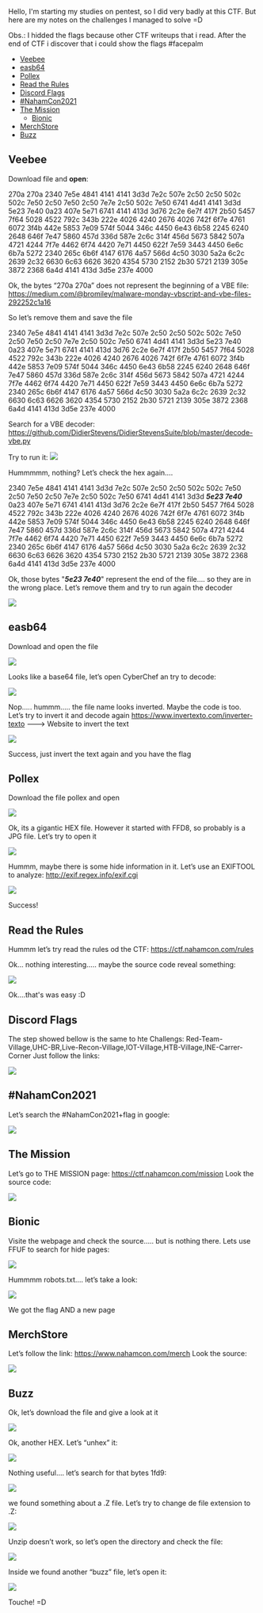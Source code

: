 Hello, I'm starting my studies on pentest, so I did very badly at this CTF. But here are my notes on the challenges I managed to solve =D

Obs.: I hidded the flags because other CTF writeups that i read. After the end of CTF i discover that i could show the flags #facepalm

* [Veebee](#veebee)
* [easb64](#easb64)
* [Pollex](#pollex)
* [Read the Rules](#read-the-rules)
* [Discord Flags](#discord-flags)
* [#NahamCon2021](#nahamcon2021)
* [The Mission](#the-mission)
  - [Bionic](#bionic)
* [MerchStore](#merchstore)
* [Buzz](#buzz)

## Veebee

Download file and **open**:

270a 270a 2340 7e5e 4841 4141 4141 3d3d
7e2c 507e 2c50 2c50 502c 502c 7e50 2c50
7e50 2c50 7e7e 2c50 502c 7e50 6741 4d41
4141 3d3d 5e23 7e40 0a23 407e 5e71 6741
4141 413d 3d76 2c2e 6e7f 417f 2b50 5457
7f64 5028 4522 792c 343b 222e 4026 4240
2676 4026 742f 6f7e 4761 6072 3f4b 442e
5853 7e09 574f 5044 346c 4450 6e43 6b58
2245 6240 2648 646f 7e47 5860 457d 336d
587e 2c6c 314f 456d 5673 5842 507a 4721
4244 7f7e 4462 6f74 4420 7e71 4450 622f
7e59 3443 4450 6e6c 6b7a 5272 2340 265c
6b6f 4147 6176 4a57 566d 4c50 3030 5a2a
6c2c 2639 2c32 6630 6c63 6626 3620 4354
5730 2152 2b30 5721 2139 305e 3872 2368
6a4d 4141 413d 3d5e 237e 4000

Ok, the bytes “270a 270a” does not represent the beginning of a VBE file:
https://medium.com/@bromiley/malware-monday-vbscript-and-vbe-files-292252c1a16

So let’s remove them and save the file

2340 7e5e 4841 4141 4141 3d3d
7e2c 507e 2c50 2c50 502c 502c 7e50 2c50
7e50 2c50 7e7e 2c50 502c 7e50 6741 4d41
4141 3d3d 5e23 7e40 0a23 407e 5e71 6741
4141 413d 3d76 2c2e 6e7f 417f 2b50 5457
7f64 5028 4522 792c 343b 222e 4026 4240
2676 4026 742f 6f7e 4761 6072 3f4b 442e
5853 7e09 574f 5044 346c 4450 6e43 6b58
2245 6240 2648 646f 7e47 5860 457d 336d
587e 2c6c 314f 456d 5673 5842 507a 4721
4244 7f7e 4462 6f74 4420 7e71 4450 622f
7e59 3443 4450 6e6c 6b7a 5272 2340 265c
6b6f 4147 6176 4a57 566d 4c50 3030 5a2a
6c2c 2639 2c32 6630 6c63 6626 3620 4354
5730 2152 2b30 5721 2139 305e 3872 2368
6a4d 4141 413d 3d5e 237e 4000

Search for a VBE decoder:
https://github.com/DidierStevens/DidierStevensSuite/blob/master/decode-vbe.py

Try to run it:
![](images/nahamcon2021-1.png)

Hummmmm, nothing? Let’s check the hex again….

2340 7e5e 4841 4141 4141 3d3d
7e2c 507e 2c50 2c50 502c 502c 7e50 2c50
7e50 2c50 7e7e 2c50 502c 7e50 6741 4d41
4141 3d3d ***5e23 7e40*** 0a23 407e 5e71 6741
4141 413d 3d76 2c2e 6e7f 417f 2b50 5457
7f64 5028 4522 792c 343b 222e 4026 4240
2676 4026 742f 6f7e 4761 6072 3f4b 442e
5853 7e09 574f 5044 346c 4450 6e43 6b58
2245 6240 2648 646f 7e47 5860 457d 336d
587e 2c6c 314f 456d 5673 5842 507a 4721
4244 7f7e 4462 6f74 4420 7e71 4450 622f
7e59 3443 4450 6e6c 6b7a 5272 2340 265c
6b6f 4147 6176 4a57 566d 4c50 3030 5a2a
6c2c 2639 2c32 6630 6c63 6626 3620 4354
5730 2152 2b30 5721 2139 305e 3872 2368
6a4d 4141 413d 3d5e 237e 4000

Ok, those bytes "***5e23 7e40***" represent the end of the file…. so they are in the wrong place. Let’s remove them and try to run again the decoder

![](images/nahamcon2021-2.png)


## easb64
Download and open the file

![](images/nahamcon2021-3.png)

Looks like a base64 file, let’s open CyberChef an try to decode:

![](images/nahamcon2021-4.png)

Nop….. hummm….. the file name looks inverted. Maybe the code is too. Let’s try to invert it and decode again
https://www.invertexto.com/inverter-texto ---> Website to invert the text

![](images/nahamcon2021-5.png)

Success, just invert the text again and you have the flag


## Pollex
Download the file pollex and open

![](images/nahamcon2021-6.png)

Ok, its a gigantic HEX file. However it started with FFD8, so probably is a JPG file. Let’s try to open it

![](images/nahamcon2021-7.png)

Hummm, maybe there is some hide information in it. Let’s use an EXIFTOOL to analyze:
http://exif.regex.info/exif.cgi

![](images/nahamcon2021-8.png)

Success!


## Read the Rules
Hummm let’s try read the rules od the CTF:
https://ctf.nahamcon.com/rules

Ok… nothing interesting….. maybe the source code reveal something:

![](images/nahamcon2021-9.png)

Ok….that's was easy :D


## Discord Flags
The step showed bellow is the same to hte Challengs: Red-Team-Village,UHC-BR,Live-Recon-Village,IOT-Village,HTB-Village,INE-Carrer-Corner
Just follow the links:

![](images/nahamcon2021-10.png)


## #NahamCon2021
Let’s search the #NahamCon2021+flag in google:

![](images/nahamcon2021-11.png)

## The Mission
Let’s go to THE MISSION page: https://ctf.nahamcon.com/mission
Look the source code:

![](images/nahamcon2021-12.png)

## Bionic
Visite the webpage and check the source….. but is nothing there. Lets use FFUF to search for hide pages:

![](images/nahamcon2021-13.png)

Hummmm robots.txt…. let’s take a look:

![](images/nahamcon2021-14.png)

We got the flag AND a new page

## MerchStore
Let’s follow the link: https://www.nahamcon.com/merch
Look the source:

![](images/nahamcon2021-15.png)


## Buzz
Ok, let’s download the file and give a look at it

![](images/nahamcon2021-16.png)

Ok, another HEX. Let’s “unhex” it:

![](images/nahamcon2021-17.png)

Nothing useful…. let’s search for that bytes 1fd9:

![](images/nahamcon2021-18.png)

we found something about a .Z file. Let’s try to change de file extension to .Z:

![](images/nahamcon2021-19.png)

Unzip doesn’t work, so let’s open the directory and check the file:

![](images/nahamcon2021-20.png)

Inside we found another “buzz” file, let’s open it:

![](images/nahamcon2021-21.png)

Touche! =D
